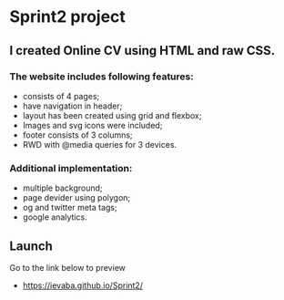 # Sprint2 project
## I created Online CV using HTML and raw CSS.
### The website includes following features:
* consists of 4 pages;
* have navigation in header;
* layout has been created using grid and flexbox;
* Images and svg icons were included;
* footer consists of 3 columns;
* RWD with @media queries for 3 devices.
### Additional implementation:
* multiple background;
* page devider using polygon;
* og and twitter meta tags;
* google analytics.
## Launch
Go to the link below to preview
* https://ievaba.github.io/Sprint2/
